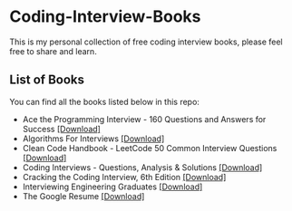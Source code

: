 # Coding-Interview-Books
This is my personal collection of free coding interview books, please feel free to share and learn.

## List of Books
You can find all the books listed below in this repo:

- Ace the Programming Interview - 160 Questions and Answers for Success [[Download]]()
- Algorithms For Interviews [[Download]]()
- Clean Code Handbook - LeetCode 50 Common Interview Questions [[Download]]()
- Coding Interviews - Questions, Analysis & Solutions [[Download]]()
- Cracking the Coding Interview, 6th Edition [[Download]](https://drive.google.com/file/d/1fKZLTu1YbLuxM2Q1f1s-CrPXbRdHDcTZ/view?usp=sharing) 
- Interviewing Engineering Graduates [[Download]]()
- The Google Resume [[Download]]()
